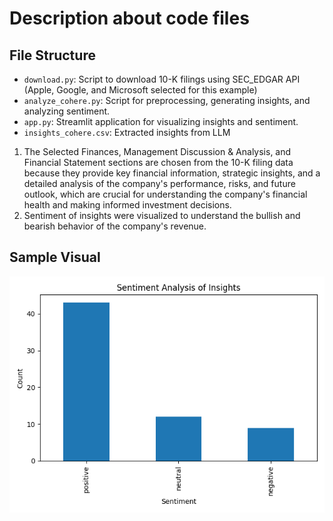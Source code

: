 # Description about code files

## File Structure

- `download.py`: Script to download 10-K filings using SEC_EDGAR API (Apple, Google, and Microsoft selected for this example)
- `analyze_cohere.py`: Script for preprocessing, generating insights, and analyzing sentiment.
- `app.py`: Streamlit application for visualizing insights and sentiment.
- `insights_cohere.csv`: Extracted insights from LLM

1) The Selected Finances, Management Discussion & Analysis, and Financial Statement sections are chosen from the 10-K filing data because they provide key financial information, strategic insights, and a detailed analysis of the company's performance, risks, and future outlook, which are crucial for understanding the company's financial health and making informed investment decisions.
2) Sentiment of insights were visualized to understand the bullish and bearish behavior of the company's revenue.

## Sample Visual

![Sentiment_count](Figure_Output.png)
